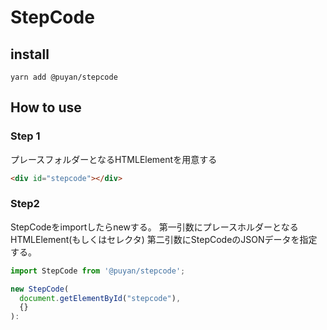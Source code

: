 # StepCode

## install
```
yarn add @puyan/stepcode
```

## How to use

### Step 1
プレースフォルダーとなるHTMLElementを用意する

```html
<div id="stepcode"></div>
```

### Step2
StepCodeをimportしたらnewする。
第一引数にプレースホルダーとなるHTMLElement(もしくはセレクタ)
第二引数にStepCodeのJSONデータを指定する。

```js
import StepCode from '@puyan/stepcode';

new StepCode(
  document.getElementById("stepcode"),
  {}
):
```